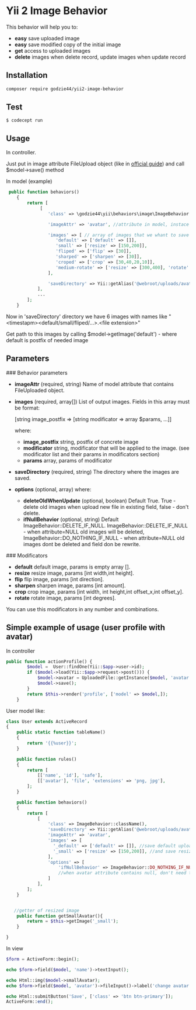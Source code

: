 Yii 2 Image Behavior
=====================
This behavior will help you to:

*    **easy**   save uploaded image
*    **easy**   save modified copy of the initial image
*    **get**    access to uploaded images
*    **delete** images when delete record, update images when update record

Installation
------------
```bash
composer require godzie44/yii2-image-behavior
```

Test
-------------
```
$ codecept run
```

Usage
-------------
In controller.

Just put in image attribute FileUpload object (like in <a href="http://www.yiiframework.com/doc-2.0/guide-input-file-upload.html">official guide</a>) and call $model->save() method

In model (example)
```php
 public function behaviors()
    {
        return [
             [
                'class' => \godzie44\yii\behaviors\image\ImageBehavior::className(),

                'imageAttr' => 'avatar', //attribute in model, instace of FileUploaded

                'images' => [ // array of images that we whant to save
                   'default' => ['default' => []],
                   'small' => ['resize' => [150,200]],
                   'fliped' => ['flip' => [30]],
                   'sharped' => ['sharpen' => [30]],
                   'croped' => ['crop' => [30,40,20,10]],
                   'medium-rotate' => ['resize' => [300,400], 'rotate' => [40]],
                ],

                'saveDirectory' => Yii::getAlias('@webroot/uploads/avatars/'),
            ],
            ...
        ];
    }
```


Now in 'saveDirectory' directory we have 6 images with names like "\<timestapm\>\<default/small/fliped/...\>.\<file extension\>"

Get path to this images by calling $model->getImage('default') - where default is postfix of needed image

Parameters
----------

### Behavior parameters

* **imageAttr** (required, string) Name of model attribute that contains FileUploaded object.
* **images** (required, array[]) List of output images. Fields in this array must be format:

    [string image_postfix => [string modificator => array $params, ...]]

    where:
    * **image_postfix** string, postfix of concrete image
    * **modificator**   string, modificator that will be applied to the image. (see modificator list and their params in modificators section)
    * **params**        array, params of modificator



* **saveDirectory** (required, string) The directory where the images are saved.

* **options** (optional, array) where:
    * **deleteOldWhenUpdate** (optional, boolean) Default True. True - delete old images when upload new file in existing field, false - don't delete.
    * **ifNullBehavior**      (optional, string) Default ImageBehavior::DELETE_IF_NULL. ImageBehavior::DELETE_IF_NULL - when attribute=NULL old images will be deleted, ImageBehavior::DO_NOTHING_IF_NULL - when attribute=NULL old images dont be deleted and field don be rewrite.


### Modificators

* **default**   default image, params is empty array [].
* **resize**    resize image, params [int width,int height].
* **flip**      flip image, params [int direction].
* **sharpen**   sharpen image, params [int amount].
* **crop**      crop image, params [int width, int height,int offset_x,int offset_y].
* **rotate**    rotate image, params [int degrees].

You can use this modificators in any number and combinations.

Simple example of usage (user profile with avatar)
----------

In controller 

```php
public function actionProfile() {
        $model =  User::findOne(Yii::$app->user->id);
        if ($model->load(Yii::$app->request->post())) {
            $model->avatar = UploadedFile::getInstance($model, 'avatar');
            $model->save();
        }
        return $this->render('profile', ['model' => $model,]);
    }
```

User model like:

```php
class User extends ActiveRecord
{
    public static function tableName()
    {
        return '{{%user}}';
    }

    public function rules()
    {
        return [
            [['name', 'id'], 'safe'],
            [['avatar'], 'file', 'extensions' => 'png, jpg'],
        ];
    }

    public function behaviors()
    {
        return [
            [
                'class' => ImageBehavior::className(),
                'saveDirectory' => Yii::getAlias('@webroot/uploads/avatars/'),
                'imageAttr' => 'avatar',
                'images' => [
                  '_default' => ['default' => []], //save default upload image
                  '_small' => ['resize' => [150,200]], //and save resized copy
                ],
                'options' => [
                    'ifNullBehavior' => ImageBehavior::DO_NOTHING_IF_NULL, 
                    //when avatar attribute contains null, don't need to deleted images and rewrite avatar field
                ]
            ],
        ];
    }


   //getter of resized image
    public function getSmallAvatar(){
        return = $this->getImage('_small');
    }

}
```

In view 

```php
$form = ActiveForm::begin();

echo $form->field($model, 'name')->textInput();

echo Html::img($model->smallAvatar);
echo $form->field($model, 'avatar')->fileInput()->label('change avatar');

echo Html::submitButton('Save', ['class' => 'btn btn-primary']);
ActiveForm::end();
  
```

